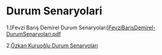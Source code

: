 # Durum Senaryolari

1.[Fevzi Barış Demirel Durum Senaryoları][FevziBarisDemirel-DurumSenaryolari.pdf](https://github.com/Zkan1/Better-Buy/files/14967501/FevziBarisDemirel-DurumSenaryolari.pdf)


2.[Özkan Kuruoğlu Durum Senaryoları]()

